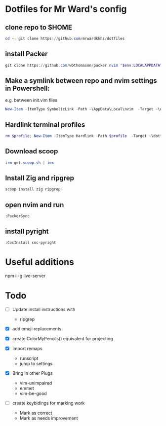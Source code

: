 # Dotfiles for Mr Ward's config

## clone repo to $HOME
```Powershell
cd ~; git clone https://github.com/mrwardkkhs/dotfiles
```

## install Packer
```powershell
git clone https://github.com/wbthomason/packer.nvim "$env:LOCALAPPDATA\nvim-data\site\pack\packer\start\packer.nvim"
```

## Make a symlink between repo and nvim settings in Powershell:
e.g. between init.vim files
```Powershell
New-Item -ItemType SymbolicLink -Path ~\AppData\Local\nvim  -Target ~\dotfiles\nvim\
```

## Hardlink terminal profiles
```powershell
rm $profile; New-Item -ItemType Hardlink -Path $profile  -Target ~\dotfiles\Microsoft.PowerShell_profile.ps1
```

## Download scoop
```Powershell
irm get.scoop.sh | iex
```

## Install Zig and ripgrep
```powershell
scoop install zig ripgrep
```

## open nvim and run 
```vim
:PackerSync
```

## install pyright
```vim
:CocInstall coc-pyright
```

# Useful additions

npm i -g live-server


# Todo
- [ ] Update install instructions with 
    - ripgrep

- [x] add emoji replacements
- [x] create ColorMyPencils() equivalent for projecting
- [x] Import remaps
    - runscript
    - jump to settings
- [x] Bring in other Plugs
    - vim-unimpaired
    - emmet
    - vim-be-good
- [ ] create keybidings for marking work
    - Mark as correct
    - Mark as needs improvement
